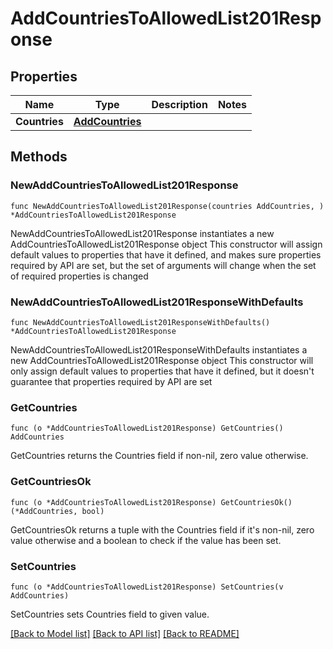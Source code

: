 # AddCountriesToAllowedList201Response

## Properties

Name | Type | Description | Notes
------------ | ------------- | ------------- | -------------
**Countries** | [**AddCountries**](AddCountries.md) |  | 

## Methods

### NewAddCountriesToAllowedList201Response

`func NewAddCountriesToAllowedList201Response(countries AddCountries, ) *AddCountriesToAllowedList201Response`

NewAddCountriesToAllowedList201Response instantiates a new AddCountriesToAllowedList201Response object
This constructor will assign default values to properties that have it defined,
and makes sure properties required by API are set, but the set of arguments
will change when the set of required properties is changed

### NewAddCountriesToAllowedList201ResponseWithDefaults

`func NewAddCountriesToAllowedList201ResponseWithDefaults() *AddCountriesToAllowedList201Response`

NewAddCountriesToAllowedList201ResponseWithDefaults instantiates a new AddCountriesToAllowedList201Response object
This constructor will only assign default values to properties that have it defined,
but it doesn't guarantee that properties required by API are set

### GetCountries

`func (o *AddCountriesToAllowedList201Response) GetCountries() AddCountries`

GetCountries returns the Countries field if non-nil, zero value otherwise.

### GetCountriesOk

`func (o *AddCountriesToAllowedList201Response) GetCountriesOk() (*AddCountries, bool)`

GetCountriesOk returns a tuple with the Countries field if it's non-nil, zero value otherwise
and a boolean to check if the value has been set.

### SetCountries

`func (o *AddCountriesToAllowedList201Response) SetCountries(v AddCountries)`

SetCountries sets Countries field to given value.



[[Back to Model list]](../README.md#documentation-for-models) [[Back to API list]](../README.md#documentation-for-api-endpoints) [[Back to README]](../README.md)



